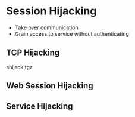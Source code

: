 # Session Hijacking
- Take over communication
- Grain access to service without authenticating



## TCP Hijacking

shijack.tgz



## Web Session Hijacking



## Service Hijacking

